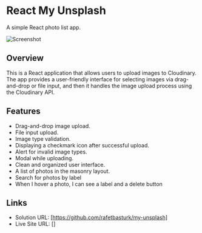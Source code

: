 # React My Unsplash

A simple React photo list app.

![Screenshot](./public/Screenshot.png)

## Overview

This is a React application that allows users to upload images to Cloudinary. The app provides a user-friendly interface for selecting images via drag-and-drop or file input, and then it handles the image upload process using the Cloudinary API.

## Features

- Drag-and-drop image upload.
- File input upload.
- Image type validation.
- Displaying a checkmark icon after successful upload.
- Alert for invalid image types.
- Modal while uploading.
- Clean and organized user interface.
- A list of photos in the masonry layout.
- Search for photos by label
- When I hover a photo, I can see a label and a delete button

## Links

- Solution URL: [https://github.com/rafetbasturk/my-unsplash]
- Live Site URL: []

